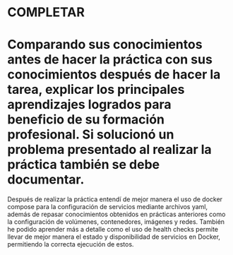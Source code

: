 # COMPLETAR 
# Comparando sus conocimientos antes de hacer la práctica con sus conocimientos después de hacer la tarea, explicar los principales aprendizajes logrados para beneficio de su formación profesional. Si solucionó un problema presentado al realizar la práctica también se debe documentar.

Después de realizar la práctica entendí de mejor manera el uso de docker compose para la configuración de servicios mediante archivos yaml, además de repasar conocimientos obtenidos en prácticas anteriores como la configuración de volúmenes, contenedores, imágenes y redes. También he podido aprender más a detalle como el uso de health checks permite  llevar de mejor manera el estado y disponibilidad de servicios en Docker, permitiendo la correcta ejecución de estos.